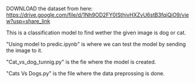 DOWNLOAD the dataset from here: https://drive.google.com/file/d/1Nh9OD2FY0ISthjvHXZvU6stB3fqiQiO9/view?usp=share_link

This is a classification model to find wether the given image is dog or cat.

"Using model to predic.ipynb" is where we can test the model by sending the image to it.

"Cat_vs_dog_tunnig.py" is the fie where the model is created.

"Cats Vs Dogs.py" is the file where the data preprossing is done.
